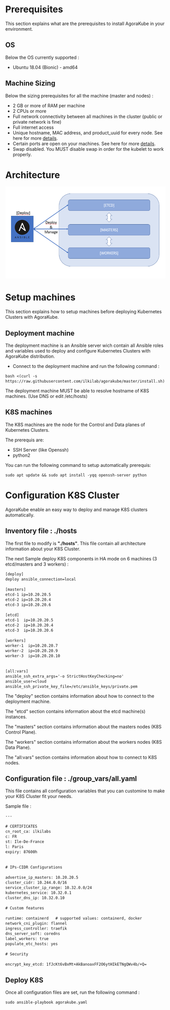# Prerequisites

This section explains what are the prerequisites to install AgoraKube in your environment.

## OS

Below the OS currently supported :
  - Ubuntu 18.04 (Bionic) - amd64
  
## Machine Sizing

Below the sizing prerequisites for all the machine (master and nodes) :
- 2 GB or more of RAM per machine
- 2 CPUs or more
- Full network connectivity between all machines in the cluster (public or private network is fine)
- Full internet access
- Unique hostname, MAC address, and product_uuid for every node. See here for more [details](https://kubernetes.io/docs/setup/production-environment/tools/kubeadm/install-kubeadm/#verify-the-mac-address-and-product-uuid-are-unique-for-every-node).
- Certain ports are open on your machines. See here for more [details](https://kubernetes.io/docs/setup/production-environment/tools/kubeadm/install-kubeadm/#check-required-ports).
- Swap disabled. You MUST disable swap in order for the kubelet to work properly.


# Architecture

![Architecture](../images/Ilki-kube-architecture.PNG)

# Setup machines

This section explains how to setup machines before deploying Kubernetes Clusters with AgoraKube.

## Deployment machine

The deployment machine is an Ansible server wich contain all Ansible roles and variables used to deploy and configure Kubernetes Clusters with AgoraKube distribution.

- Connect to the deployment machine and run the following command :
```
bash <(curl -s https://raw.githubusercontent.com/ilkilab/agorakube/master/install.sh)
```

The deployment machine MUST be able to resolve hostname of  K8S machines. (Use DNS or edit /etc/hosts)

## K8S machines

The K8S machines are the node for the Control and Data planes of Kubernetes Clusters.

The prerequis are:
- SSH Server (like Openssh)
- python2

You can run the following command to setup automatically prerequis:
```
sudo apt update && sudo apt install -yqq openssh-server python
```

# Configuration K8S Cluster

AgoraKube enable an easy way to deploy and manage K8S clusters automatically.

## Inventory file : ./hosts

The first file to modify is **"./hosts"**. This file contain all architecture information about your K8S Cluster.

The next Sample deploy K8S components in HA mode on 6 machines (3 etcd/masters and 3 workers) :

```
[deploy]
deploy ansible_connection=local

[masters]
etcd-1 ip=10.20.20.5
etcd-2 ip=10.20.20.4
etcd-3 ip=10.20.20.6

[etcd]
etcd-1  ip=10.20.20.5
etcd-2  ip=10.20.20.4
etcd-3  ip=10.20.20.6

[workers]
worker-1  ip=10.20.20.7
worker-2  ip=10.20.20.9
worker-3  ip=10.20.20.10


[all:vars]
ansible_ssh_extra_args='-o StrictHostKeyChecking=no'
ansible_user=cloud
ansible_ssh_private_key_file=/etc/ansible_keys/private.pem
```

The "deploy" section contains information about how to connect to the deployment machine.

The "etcd" section contains information about the etcd machine(s) instances.

The "masters" section contains information about the masters nodes (K8S Control Plane).

The "workers" section contains information about the workers nodes (K8S Data Plane).

The "all:vars" section contains information about how to connect to K8S nodes.


## Configuration file : ./group_vars/all.yaml


This file contains all configuration variables that you can  customine to make your K8S Cluster fit your needs.

Sample file : 

```
---

# CERTIFICATES
cn_root_ca: ilkilabs
c: FR
st: Ile-De-France
l: Paris
expiry: 87600h


# IPs-CIDR Configurations
 
advertise_ip_masters: 10.20.20.5
cluster_cidr: 10.244.0.0/16
service_cluster_ip_range: 10.32.0.0/24
kubernetes_service: 10.32.0.1
cluster_dns_ip: 10.32.0.10

# Custom features

runtime: containerd   # supported values: containerd, docker
network_cni_plugin: flannel
ingress_controller: traefik
dns_server_soft: coredns
label_workers: true
populate_etc_hosts: yes

# Security

encrypt_key_etcd: 1fJcKt6vBxMt+AkBanoaxFF2O6ytHIkETNgQWv4b/+Q=
```

## Deploy K8S

Once all configuration files are set, run the following command :

```
sudo ansible-playbook agorakube.yaml
```
